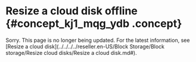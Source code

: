 # Resize a cloud disk offline {#concept_kj1_mqg_ydb .concept}

Sorry. This page is no longer being updated. For the latest information, see [Resize a cloud disk](../../../../reseller.en-US/Block Storage/Block storage/Resize cloud disks/Resize a cloud disk.md#).

